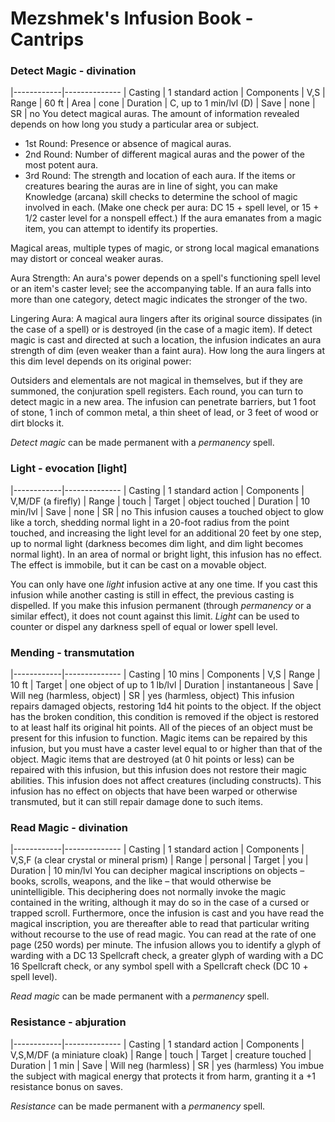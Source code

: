 # Mezshmek's Infusion Book - Cantrips
### Detect Magic - divination
|------------|--------------
| Casting    | 1 standard action
| Components | V,S
| Range      | 60 ft
| Area       | cone
| Duration   | C, up to 1 min/lvl (D)
| Save       | none
| SR         | no
You detect magical auras. The amount of information revealed depends on how long you study a particular area or subject.
- 1st Round: Presence or absence of magical auras.
- 2nd Round: Number of different magical auras and the power of the most potent aura.
- 3rd Round: The strength and location of each aura. If the items or creatures bearing the auras are in line of sight, you can make Knowledge (arcana) skill checks to determine the school of magic involved in each. (Make one check per aura: DC 15 + spell level, or 15 + 1/2 caster level for a nonspell effect.) If the aura emanates from a magic item, you can attempt to identify its properties.

Magical areas, multiple types of magic, or strong local magical emanations may distort or conceal weaker auras.

Aura Strength: An aura's power depends on a spell's functioning spell level or an item's caster level; see the accompanying table. If an aura falls into more than one category, detect magic indicates the stronger of the two.

Lingering Aura: A magical aura lingers after its original source dissipates (in the case of a spell) or is destroyed (in the case of a magic item). If detect magic is cast and directed at such a location, the infusion indicates an aura strength of dim (even weaker than a faint aura). How long the aura lingers at this dim level depends on its original power:

Outsiders and elementals are not magical in themselves, but if they are summoned, the conjuration spell registers. Each round, you can turn to detect magic in a new area. The infusion can penetrate barriers, but 1 foot of stone, 1 inch of common metal, a thin sheet of lead, or 3 feet of wood or dirt blocks it.

*Detect magic* can be made permanent with a *permanency* spell.

### Light - evocation [light]
|------------|--------------
| Casting    | 1 standard action
| Components | V,M/DF (a firefly)
| Range      | touch
| Target     | object touched
| Duration   | 10 min/lvl
| Save       | none
| SR         | no
This infusion causes a touched object to glow like a torch, shedding normal light in a 20-foot radius from the point touched, and increasing the light level for an additional 20 feet by one step, up to normal light (darkness becomes dim light, and dim light becomes normal light). In an area of normal or bright light, this infusion has no effect. The effect is immobile, but it can be cast on a movable object.

You can only have one *light* infusion active at any one time. If you cast this infusion while another casting is still in effect, the previous casting is dispelled. If you make this infusion permanent (through *permanency* or a similar effect), it does not count against this limit. *Light* can be used to counter or dispel any darkness spell of equal or lower spell level.

### Mending - transmutation
|------------|--------------
| Casting    | 10 mins
| Components | V,S
| Range      | 10 ft
| Target     | one object of up to 1 lb/lvl
| Duration   | instantaneous
| Save       | Will neg (harmless, object)
| SR         | yes (harmless, object)
This infusion repairs damaged objects, restoring 1d4 hit points to the object. If the object has the broken condition, this condition is removed if the object is restored to at least half its original hit points. All of the pieces of an object must be present for this infusion to function. Magic items can be repaired by this infusion, but you must have a caster level equal to or higher than that of the object. Magic items that are destroyed (at 0 hit points or less) can be repaired with this infusion, but this infusion does not restore their magic abilities. This infusion does not affect creatures (including constructs). This infusion has no effect on objects that have been warped or otherwise transmuted, but it can still repair damage done to such items.

### Read Magic - divination
|------------|--------------
| Casting    | 1 standard action
| Components | V,S,F (a clear crystal or mineral prism)
| Range      | personal
| Target     | you
| Duration   | 10 min/lvl
You can decipher magical  inscriptions on objects – books, scrolls, weapons, and the like – that would otherwise be unintelligible. This deciphering does not normally invoke the magic contained in the writing, although it may do so in the case of a cursed or trapped scroll. Furthermore, once the infusion is cast and you have read the magical inscription, you are thereafter able to read that particular writing without recourse to the use of read magic. You can read at the rate of one page (250 words) per minute. The infusion allows you to identify a glyph of warding with a DC 13 Spellcraft check, a greater glyph of warding with a DC 16 Spellcraft check, or any symbol spell with a Spellcraft check (DC 10 + spell level).

*Read magic* can be made permanent with a *permanency* spell.

### Resistance - abjuration
|------------|--------------
| Casting    | 1 standard action
| Components | V,S,M/DF (a miniature cloak)
| Range      | touch
| Target     | creature touched
| Duration   | 1 min
| Save       | Will neg (harmless)
| SR         | yes (harmless)
You imbue the subject with magical energy that protects it from harm, granting it a +1 resistance bonus on saves.

*Resistance* can be made permanent with a *permanency* spell.
